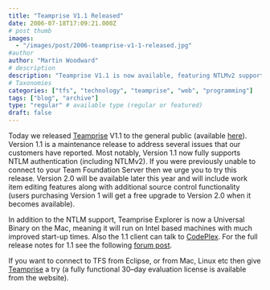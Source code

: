 ```yaml
---
title: "Teamprise V1.1 Released"
date: 2006-07-18T17:09:21.000Z
# post thumb
images:
  - "/images/post/2006-teamprise-v1-1-released.jpg"
#author
author: "Martin Woodward"
# description
description: "Teamprise V1.1 is now available, featuring NTLMv2 support, improved Mac performance, and a free upgrade to V2.0 coming soon."
# Taxonomies
categories: ["tfs", "technology", "teamprise", "web", "programming"]
tags: ["blog", "archive"]
type: "regular" # available type (regular or featured)
draft: false
---
```

Today we released [Teamprise](http://www.teamprise.com/) V1.1 to the general public (available [here](http://www.teamprise.com/download/index.html)).  Version 1.1 is a maintenance release to address several issues that our customers have reported. Most notably, Version 1.1 now fully supports NTLM authentication (including NTLMv2). If you were previously unable to connect to your Team Foundation Server then we urge you to try this release. Version 2.0 will be available later this year and will include work item editing features along with additional source control functionality (users purchasing Version 1 will get a free upgrade to Version 2.0 when it becomes available). 

In addition to the NTLM support, Teamprise Explorer is now a Universal Binary on the Mac, meaning it will run on Intel based machines with much improved start-up times.  Also the 1.1 client can talk to [CodePlex](http://www.codeplex.com/).  For the full release notes for 1.1 see the following [forum post](http://support.teamprise.com/viewtopic.php?t=10).

If you want to connect to TFS from Eclipse, or from Mac, Linux etc then give [Teamprise](http://www.teamprise.com/) a try (a fully functional 30–day evaluation license is available from the website).